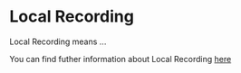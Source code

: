 # Local Recording

Local Recording means ...

You can find futher information about Local Recording [here](../T3./.md)
